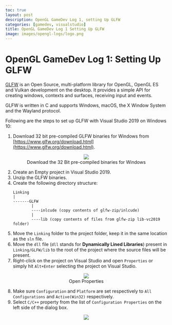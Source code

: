```yaml
---
toc: true
layout: post
description: OpenGL GameDev Log 1, setting Up GLFW
categories: [gamedev, visualstudio]
title: OpenGL GameDev Log 1 Setting Up GLFW
image: images/opengl-logs/logo.png
---
```

# OpenGL GameDev Log 1: Setting Up GLFW

[GLFW](https://www.glfw.org/) is an Open Source, multi-platform library for OpenGL, OpenGL ES and Vulkan development on the desktop. It provides a simple API for creating windows, contexts and surfaces, receiving input and events.

GLFW is written in C and supports Windows, macOS, the X Window System and the Wayland protocol.

Following are the steps to set up GLFW with Visual Studio 2019 on Windows 10:

1. Download 32 bit pre-compiled GLFW binaries for Windows from [https://www.glfw.org/download.html](https://www.glfw.org/download.html).


<figure class="image">
    <center>
        <img src="{{site.baseurl}}/images/opengl-logs/log_1_1.png">
        <figcaption>Download the 32 Bit pre-compiled binaries for Windows</figcaption>
    </center>
</figure>

2. Create an Empty project in Visual Studio 2019.
3. Unzip the GLFW binaries.
4. Create the following directory structure:
    ```
    Linking
    |
    -------GLFW
            |
            ----inlcude (copy contents of glfw-zip/inlcude)
            |
            ----lib (copy contents of files from glfw-zip lib-vc2019 folder)
    ```
5. Move the `Linking` folder to the project folder, keep it in the same location as the `sln` file.
6. Move the `dll` file (`dll` stands for **Dynamically Lined Libraries**) present in `Linking/GLFW/lib` to the root of the project where the source files will be present.
7. Right-click on the project on Visual Studio and open `Properties` or simply hit `Alt+Enter` selecting the project on Visual Studio.

<figure class="image">
    <center>
        <img src="{{site.baseurl}}/images/opengl-logs/log_1_2.png">
        <figcaption>Open Properties</figcaption>
    </center>
</figure>

8. Make sure `Configuration` and `Platform` are set respectively to `All Configurations` and `Active(Win32)` respectively.
9. Select `C/C++` property from the list of `Configuration Properties` on the left side of the dialog box.

<figure class="image">
    <center>
        <img src="{{site.baseurl}}/images/opengl-logs/log_1_3.png">
    </center>
</figure>